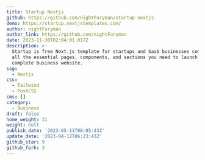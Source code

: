 ```yaml
---
title: Startup Nextjs
github: https://github.com/nightFuryman/startup-nextjs
demo: https://startup.nextjstemplates.com/
author: nightFuryman
author_link: https://github.com/nightFuryman
date: 2023-11-30T02:04:01.017Z
description: >-
  Startup is free Next.js template for startups and SaaS businesses comes with
  all the essential pages, components, and sections you need to launch a
  complete business website.
ssg:
  - Nextjs
css:
  - Tailwind
  - PostCSS
cms: []
category:
  - Business
draft: false
home_weight: 31
weight: null
publish_date: '2023-05-11T08:05:43Z'
update_date: '2023-04-12T06:23:43Z'
github_star: 9
github_fork: 3
---
```

